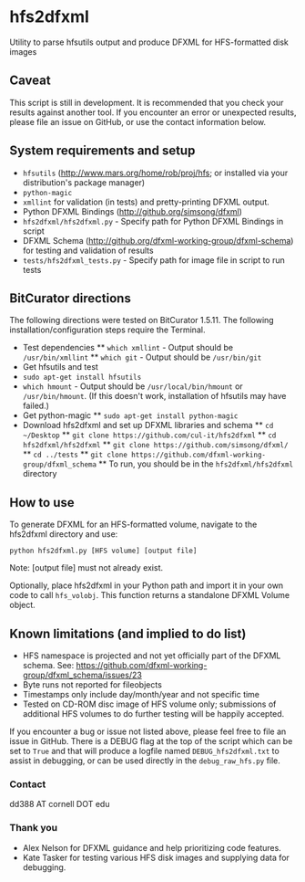 # hfs2dfxml
Utility to parse hfsutils output and produce DFXML for HFS-formatted disk images

## Caveat
This script is still in development. It is recommended that you check your results against another tool. If you encounter an error or unexpected results, please file an issue on GitHub, or use the contact information below.

## System requirements and setup
* `hfsutils` (http://www.mars.org/home/rob/proj/hfs; or installed via your distribution's package manager)
* `python-magic`
* `xmllint` for validation (in tests) and pretty-printing DFXML output.
* Python DFXML Bindings (http://github.org/simsong/dfxml)
* `hfs2dfxml/hfs2dfxml.py` - Specify path for Python DFXML Bindings in script
* DFXML Schema (http://github.org/dfxml-working-group/dfxml-schema) for testing and validation of results
* `tests/hfs2dfxml_tests.py` - Specify path for image file in script to run tests

## BitCurator directions
The following directions were tested on BitCurator 1.5.11. The following installation/configuration steps require the Terminal.
* Test dependencies
** `which xmllint` - Output should be `/usr/bin/xmllint`
** `which git` - Output should be `/usr/bin/git`
* Get hfsutils and test
* `sudo apt-get install hfsutils`
* `which hmount` - Output should be `/usr/local/bin/hmount` or `/usr/bin/hmount`. (If this doesn't work, installation of hfsutils may have failed.)
* Get python-magic
** `sudo apt-get install python-magic`
* Download hfs2dfxml and set up DFXML libraries and schema
** `cd ~/Desktop`
** `git clone https://github.com/cul-it/hfs2dfxml`
** `cd hfs2dfxml/hfs2dfxml`
** `git clone https://github.com/simsong/dfxml/`
** `cd ../tests`
** `git clone https://github.com/dfxml-working-group/dfxml_schema`
** To run, you should be in the `hfs2dfxml/hfs2dfxml` directory

## How to use
To generate DFXML for an HFS-formatted volume, navigate to the hfs2dfxml directory and use:

`python hfs2dfxml.py [HFS volume] [output file]`

Note: [output file] must not already exist.

Optionally, place hfs2dfxml in your Python path and import it in your own code to call `hfs_volobj`. This function returns a standalone DFXML Volume object.

## Known limitations (and implied to do list)
* HFS namespace is projected and not yet officially part of the DFXML schema. See: https://github.com/dfxml-working-group/dfxml_schema/issues/23
* Byte runs not reported for fileobjects
* Timestamps only include day/month/year and not specific time
* Tested on CD-ROM disc image of HFS volume only; submissions of additional HFS volumes to do further testing will be happily accepted.


If you encounter a bug or issue not listed above, please feel free to file an issue in GitHub. There is a DEBUG flag at the top of the script which can be set to `True` and that will produce a logfile named `DEBUG_hfs2dfxml.txt` to assist in debugging, or can be used directly in the `debug_raw_hfs.py` file.

### Contact
dd388 AT cornell DOT edu

### Thank you
* Alex Nelson for DFXML guidance and help prioritizing code features.
* Kate Tasker for testing various HFS disk images and supplying data for debugging.
